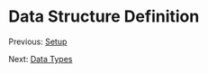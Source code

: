 Data Structure Definition
=========================

Previous: [Setup](2_setup.md)

Next: [Data Types](4_datatypes.md)
